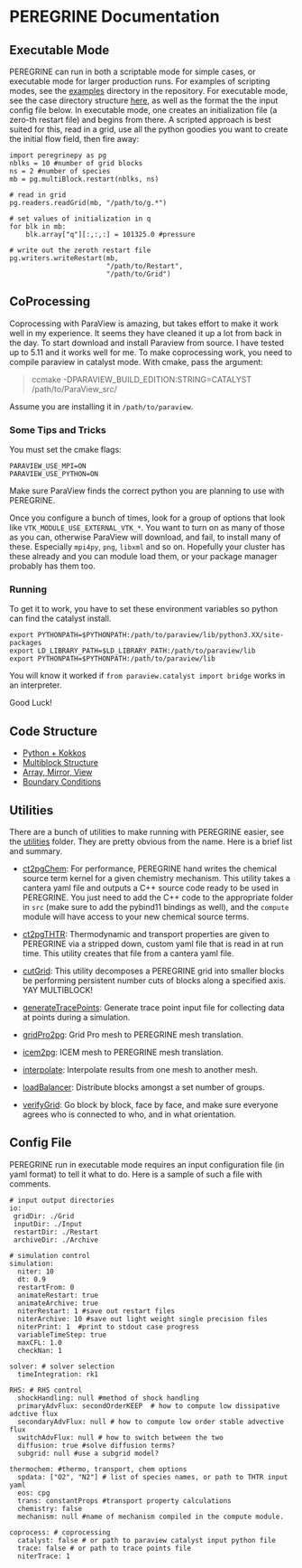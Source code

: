# PEREGRINE Documentation


## Executable Mode

PEREGRINE can run in both a scriptable mode for simple cases, or executable mode for larger production runs. For examples of scripting modes, see the [examples](https://github.com/kaschau/PEREGRINE/tree/main/examples) directory in the repository. For executable mode, see the case directory structure [here](./executableMode.md), as well as the format the the input config file below. In executable mode, one creates an initialization file (a zero-th restart file) and begins from there. A scripted approach is best suited for this, read in a grid, use all the python goodies you want to create the initial flow field, then fire away:

    import peregrinepy as pg
    nblks = 10 #number of grid blocks
    ns = 2 #number of species
    mb = pg.multiBlock.restart(nblks, ns)

    # read in grid
    pg.readers.readGrid(mb, "/path/to/g.*")

    # set values of initialization in q
    for blk in mb:
        blk.array["q"][:,:,:] = 101325.0 #pressure

    # write out the zeroth restart file
    pg.writers.writeRestart(mb,
                            "/path/to/Restart",
                            "/path/to/Grid")

## CoProcessing

Coprocessing with ParaView is amazing, but takes effort to make it work well in my experience. It seems they have cleaned it up a lot from back in the day. To start download and install Paraview from source. I have tested up to 5.11 and it works well for me. To make coprocessing work, you need to compile paraview in catalyst mode. With cmake, pass the argument:

> ccmake -DPARAVIEW_BUILD_EDITION:STRING=CATALYST /path/to/ParaView_src/

Assume you are installing it in `/path/to/paraview`.

### Some Tips and Tricks

You must set the cmake flags:
```
PARAVIEW_USE_MPI=ON
PARAVIEW_USE_PYTHON=ON
```

Make sure ParaView finds the correct python you are planning to use with PEREGRINE.

Once you configure a bunch of times, look for a group of options that look like `VTK_MODULE_USE_EXTERNAL_VTK_*`. You want to turn on as many of those as you can, otherwise ParaView will download, and fail, to install many of these. Especially `mpi4py`, `png`, `libxml` and so on. Hopefully your cluster has these already and you can module load them, or your package manager probably has them too.


### Running

To get it to work, you have to set these environment variables so python can find the catalyst install.

```
export PYTHONPATH=$PYTHONPATH:/path/to/paraview/lib/python3.XX/site-packages
export LD_LIBRARY_PATH=$LD_LIBRARY_PATH:/path/to/paraview/lib
export PYTHONPATH=$PYTHONPATH:/path/to/paraview/lib
```

You will know it worked if `from paraview.catalyst import bridge` works in an interpreter.

Good Luck!


## Code Structure
  * [Python + Kokkos](./codeStructure/pythonKokkos.md)
  * [Multiblock Structure](./codeStructure/multiblock.md)
  * [Array, Mirror, View](./codeStructure/arrayMirrorView.md)
  * [Boundary Conditions](./boundaryConditions.md)

## Utilities
There are a bunch of utilities to make running with PEREGRINE easier, see the [utilities](https://github.com/kaschau/PEREGRINE/tree/main/utilities) folder. They are pretty obvious from the name. Here is a brief list and summary.

 * [ct2pgChem](https://github.com/kaschau/PEREGRINE/blob/main/utilities/ct2pgChem.py): For performance, PEREGRINE hand writes the chemical source term kernel for a given chemistry mechanism. This utility takes a cantera yaml file and outputs a C++ source code ready to be used in PEREGRINE. You just need to add the C++ code to the appropriate folder in `src` (make sure to add the pybind11 bindings as well), and the `compute` module will have access to your new chemical source terms.

 * [ct2pgTHTR](https://github.com/kaschau/PEREGRINE/blob/main/utilities/ct2pgTHTR.py): Thermodynamic and transport properties are given to PEREGRINE via a stripped down, custom yaml file that is read in at run time. This utility creates that file from a cantera yaml file.

 * [cutGrid](https://github.com/kaschau/PEREGRINE/blob/main/utilities/cutGrid.py): This utility decomposes a PEREGRINE grid into smaller blocks be performing persistent number cuts of blocks along a specified axis. YAY MULTIBLOCK!

 * [generateTracePoints](https://github.com/kaschau/PEREGRINE/blob/main/utilities/generateTracePoints.py): Generate trace point input file for collecting data at points during a simulation.

 * [gridPro2pg](https://github.com/kaschau/PEREGRINE/blob/main/utilities/gridPro2pg.py): Grid Pro mesh to PEREGRINE mesh translation.

 * [icem2pg](https://github.com/kaschau/PEREGRINE/blob/main/utilities/icem2pg.py): ICEM mesh to PEREGRINE mesh translation.

 * [interpolate](https://github.com/kaschau/PEREGRINE/blob/main/utilities/interpolate.py): Interpolate results from one mesh to another mesh.

 * [loadBalancer](https://github.com/kaschau/PEREGRINE/blob/main/utilities/loadBalancer.py): Distribute blocks amongst a set number of groups.

 * [verifyGrid](https://github.com/kaschau/PEREGRINE/blob/main/utilities/verifyGrid.py): Go block by block, face by face, and make sure everyone agrees who is connected to who, and in what orientation.

## Config File

PEREGRINE run in executable mode requires an input configuration file (in yaml format) to tell it what to do. Here is a sample of such a file with comments.

    # input output directories
    io:
     gridDir: ./Grid
     inputDir: ./Input
     restartDir: ./Restart
     archiveDir: ./Archive

    # simulation control
    simulation:
      niter: 10
      dt: 0.9
      restartFrom: 0
      animateRestart: true
      animateArchive: true
      niterRestart: 1 #save out restart files
      niterArchive: 10 #save out light weight single precision files
      niterPrint: 1  #print to stdout case progress
      variableTimeStep: true
      maxCFL: 1.0
      checkNan: 1

    solver: # solver selection
      timeIntegration: rk1

    RHS: # RHS control
      shockHandling: null #method of shock handling
      primaryAdvFlux: secondOrderKEEP  # how to compute low dissipative adctive flux
      secondaryAdvFlux: null # how to compute low order stable advective flux
      switchAdvFlux: null # how to switch between the two
      diffusion: true #solve diffusion terms?
      subgrid: null #use a subgrid model?

    thermochem: #thermo, transport, chem options
      spdata: ["O2", "N2"] # list of species names, or path to THTR input yaml
      eos: cpg
      trans: constantProps #transport property calculations
      chemistry: false
      mechanism: null #name of mechanism compiled in the compute module.

    coprocess: # coprocessing
      catalyst: false # or path to paraview catalyst input python file
      trace: false # or path to trace points file
      niterTrace: 1